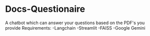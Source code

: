 # Docs-Questionaire
A chatbot which can answer your questions based on the PDF's you provide
Requirements:
-Langchain
-Streamlit
-FAISS
-Google Gemini
